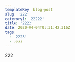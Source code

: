 ```yaml
---
templateKey: blog-post
slug: '222'
caterory1: '22222'
title: '2222'
date: 2020-04-04T01:31:42.316Z
tags:
  - '2223'
  - ssss
---
```

222
